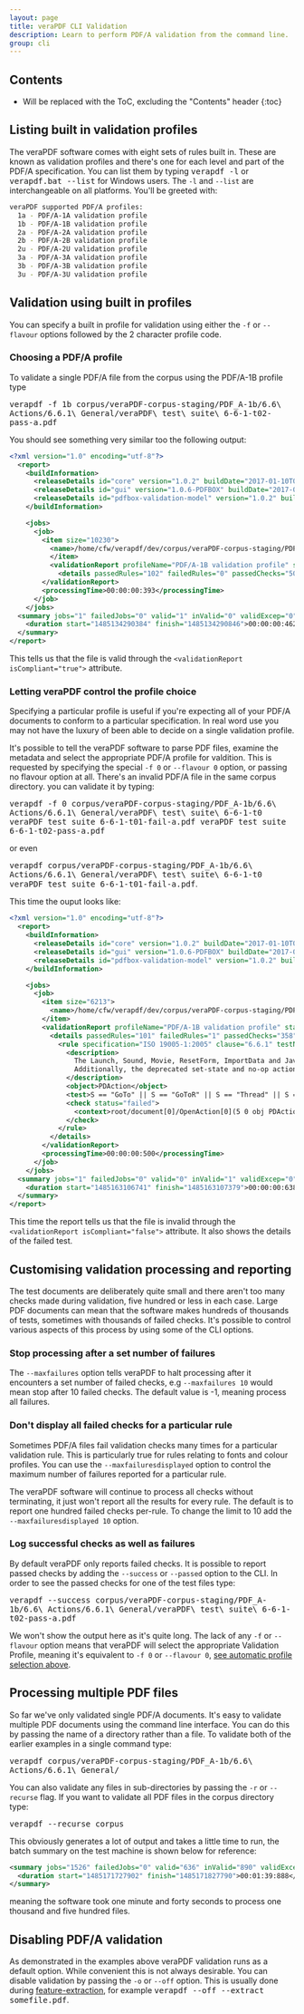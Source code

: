 ```yaml
---
layout: page
title: veraPDF CLI Validation
description: Learn to perform PDF/A validation from the command line.
group: cli
---
```


Contents
--------
* Will be replaced with the ToC, excluding the "Contents" header
{:toc}

Listing built in validation profiles
----------------------------------------------------------------
The veraPDF software comes with eight sets of rules built in. These are known
as validation profiles and there's one for each level and part of the PDF/A
specification. You can list them by typing <kbd>verapdf -l</kbd> or <kbd>verapdf.bat --list</kbd> for Windows users. The `-l` and `--list` are interchangeable on all platforms.
You'll be greeted with:

```bash
veraPDF supported PDF/A profiles:
  1a - PDF/A-1A validation profile
  1b - PDF/A-1B validation profile
  2a - PDF/A-2A validation profile
  2b - PDF/A-2B validation profile
  2u - PDF/A-2U validation profile
  3a - PDF/A-3A validation profile
  3b - PDF/A-3B validation profile
  3u - PDF/A-3U validation profile
```

<a name="fixed-profiles"></a>Validation using built in profiles
-------------------------------------------------
You can specify a built in profile for validation using either the `-f` or
`--flavour` options followed by the 2 character profile code.

### <a name="choose-profile"></a>Choosing a PDF/A profile
To validate a single PDF/A file from the corpus using the PDF/A-1B profile type

<kbd>verapdf -f 1b corpus/veraPDF-corpus-staging/PDF_A-1b/6.6\ Actions/6.6.1\ General/veraPDF\ test\ suite\ 6-6-1-t02-pass-a.pdf</kbd>

You should see something very similar too the following output:

```xml
<?xml version="1.0" encoding="utf-8"?>
  <report>
    <buildInformation>
      <releaseDetails id="core" version="1.0.2" buildDate="2017-01-10T02:34:00Z"></releaseDetails>
      <releaseDetails id="gui" version="1.0.6-PDFBOX" buildDate="2017-01-13T11:30:00Z"></releaseDetails>
      <releaseDetails id="pdfbox-validation-model" version="1.0.2" buildDate="2017-01-10T02:39:00Z"></releaseDetails>
    </buildInformation>

    <jobs>
      <job>
        <item size="10230">
          <name>/home/cfw/verapdf/dev/corpus/veraPDF-corpus-staging/PDF_A-1b/6.6 Actions/6.6.1 General/veraPDF test suite 6-6-1-t02-pass-a.pdf</name>
          </item>
          <validationReport profileName="PDF/A-1B validation profile" statement="PDF file is compliant with Validation Profile requirements." isCompliant="true">
            <details passedRules="102" failedRules="0" passedChecks="504" failedChecks="0"></details>
        </validationReport>
        <processingTime>00:00:00:393</processingTime>
      </job>
    </jobs>
  <summary jobs="1" failedJobs="0" valid="1" inValid="0" validExcep="0" features="0">
    <duration start="1485134290384" finish="1485134290846">00:00:00:462</duration>
  </summary>
</report>
```

This tells us that the file is valid through the `<validationReport isCompliant="true">` attribute.

### <a name="auto-profile"></a>Letting veraPDF control the profile choice
Specifying a particular profile is useful if you're expecting all of your PDF/A
documents to conform to a particular specification. In real word use you may
not have the luxury of been able to decide on a single validation profile.

It's possible to tell the veraPDF software to parse PDF files, examine the
metadata and select the appropriate PDF/A profile for valdition. This is
requested by specifying the special `-f 0` or `--flavour 0` option, or passing
no flavour option at all. There's an invalid PDF/A file in the same corpus directory. you can validate it by typing:

<kbd>verapdf -f 0 corpus/veraPDF-corpus-staging/PDF_A-1b/6.6\ Actions/6.6.1\ General/veraPDF\ test\ suite\ 6-6-1-t0
veraPDF test suite 6-6-1-t01-fail-a.pdf  veraPDF test suite 6-6-1-t02-pass-a.pdf</kbd>

or even

<kbd>verapdf corpus/veraPDF-corpus-staging/PDF_A-1b/6.6\ Actions/6.6.1\ General/veraPDF\ test\ suite\ 6-6-1-t0
veraPDF test suite 6-6-1-t01-fail-a.pdf</kbd>.

This time the ouput looks like:

```xml
<?xml version="1.0" encoding="utf-8"?>
  <report>
    <buildInformation>
      <releaseDetails id="core" version="1.0.2" buildDate="2017-01-10T02:34:00Z"></releaseDetails>
      <releaseDetails id="gui" version="1.0.6-PDFBOX" buildDate="2017-01-13T11:30:00Z"></releaseDetails>
      <releaseDetails id="pdfbox-validation-model" version="1.0.2" buildDate="2017-01-10T02:39:00Z"></releaseDetails>
    </buildInformation>

    <jobs>
      <job>
        <item size="6213">
          <name>/home/cfw/verapdf/dev/corpus/veraPDF-corpus-staging/PDF_A-1b/6.6 Actions/6.6.1 General/veraPDF test suite 6-6-1-t01-fail-a.pdf</name>
        </item>
        <validationReport profileName="PDF/A-1B validation profile" statement="PDF file is not compliant with Validation Profile requirements." isCompliant="false">
          <details passedRules="101" failedRules="1" passedChecks="358" failedChecks="1">
            <rule specification="ISO 19005-1:2005" clause="6.6.1" testNumber="1" status="failed" passedChecks="0" failedChecks="1">
              <description>
                The Launch, Sound, Movie, ResetForm, ImportData and JavaScript actions shall not be permitted.
                Additionally, the deprecated set-state and no-op actions shall not be permitted. The Hide action shall not be permitted (Corrigendum 2)
              </description>
              <object>PDAction</object>
              <test>S == "GoTo" || S == "GoToR" || S == "Thread" || S == "URI" || S == "Named" || S == "SubmitForm"</test>
              <check status="failed">
                <context>root/document[0]/OpenAction[0](5 0 obj PDAction)</context>
              </check>
            </rule>
          </details>
        </validationReport>
        <processingTime>00:00:00:500</processingTime>
      </job>
    </jobs>
  <summary jobs="1" failedJobs="0" valid="0" inValid="1" validExcep="0" features="0">
    <duration start="1485163106741" finish="1485163107379">00:00:00:638</duration>
  </summary>
</report>
```

This time the report tells us that the file is invalid through the `<validationReport isCompliant="false">` attribute. It also shows the details
of the failed test.

<a name="customising"></a>Customising validation processing and reporting
-------------------------------------------------------------------------
The test documents are deliberately quite small and there aren't too many checks
made during validation, five hundred or less in each case. Large PDF documents
can mean that the software makes hundreds of thousands of tests, sometimes with
thousands of failed checks. It's possible to control various aspects of this
process by using some of the CLI options.

### Stop processing after a set number of failures
The `--maxfailures` option tells veraPDF to halt processing after it encounters
a set number of failed checks, e.g `--maxfailures 10` would mean stop after 10
failed checks. The default value is -1, meaning process all failures.

### Don't display all failed checks for a particular rule
Sometimes PDF/A files fail validation checks many times for a particular
validation rule. This is particularly true for rules relating to fonts and
colour profiles. You can use the `--maxfailuresdisplayed` option to control the
maximum number of failures reported for a particular rule.

The veraPDF software will continue to process all checks without terminating, it
just won't report all the results for every rule. The default is to report one
hundred failed checks per-rule. To change the limit to 10 add the `--maxfailuresdisplayed 10` option.

### Log successful checks as well as failures
By default veraPDF only reports failed checks. It is possible to report passed
checks by adding the `--success` or `--passed` option to the CLI. In order to
see the passed checks for one of the test files type:

<kbd>verapdf --success corpus/veraPDF-corpus-staging/PDF_A-1b/6.6\ Actions/6.6.1\ General/veraPDF\ test\ suite\ 6-6-1-t02-pass-a.pdf</kbd>

We won't show the output here as it's quite long. The lack of any `-f` or
`--flavour` option means that veraPDF will select the appropriate Validation
Profile, meaning it's equivalent to `-f 0` or `--flavour 0`,
[see automatic profile selection above](#auto-profile).

<a name="batches"></a>Processing multiple PDF files
---------------------------------------------------
So far we've only validated single PDF/A documents. It's easy to validate
multiple PDF documents using the command line interface. You can do this by
passing the name of a directory rather than a file. To validate both of the
earlier examples in a single command type:

<kbd>verapdf corpus/veraPDF-corpus-staging/PDF_A-1b/6.6\ Actions/6.6.1\ General/</kbd>

You can also validate any files in sub-directories by passing the `-r` or
`--recurse` flag. If you want to validate all PDF files in the corpus directory
type:

<kbd>verapdf --recurse corpus</kbd>

This obviously generates a lot of output and takes a little time to run, the
batch summary on the test machine is shown below for reference:

```xml
<summary jobs="1526" failedJobs="0" valid="636" inValid="890" validExcep="1" features="0">
  <duration start="1485171727902" finish="1485171827790">00:01:39:888</duration>
</summary>
```

meaning the software took one minute and forty seconds to process one thousand
and five hundred files.

<a name="disable"></a>Disabling PDF/A validation
------------------------------------------------
As demonstrated in the examples above veraPDF validation runs as a default
option. While convenient this is not always desirable. You can disable
validation by passing the `-o` or `--off` option. This is usually done during
[feature-extraction](../feature-extraction), for example
<kbd>verapdf --off --extract somefile.pdf</kbd>.
